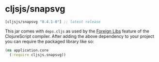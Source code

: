 # cljsjs/snapsvg

[](dependency)
```clojure
[cljsjs/snapsvg "0.4.1-0"] ;; latest release
```
[](/dependency)

This jar comes with `deps.cljs` as used by the [Foreign Libs][flibs] feature
of the ClojureScript compiler. After adding the above dependency to your project
you can require the packaged library like so:

```clojure
(ns application.core
  (:require cljsjs.snapsvg))
```

[flibs]: https://clojurescript.org/reference/packaging-foreign-deps

